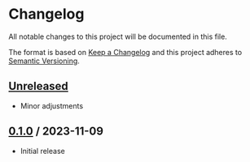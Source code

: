 # Changelog
All notable changes to this project will be documented in this file.

The format is based on [Keep a Changelog](http://keepachangelog.com/en/1.0.0/)
and this project adheres to [Semantic Versioning](http://semver.org/spec/v2.0.0.html).

## [Unreleased]
- Minor adjustments

## [0.1.0] / 2023-11-09
- Initial release

[Unreleased]: https://github.com/vipentti/SharpDotYaml/compare/0.1.0...HEAD
[0.1.0]: https://github.com/vipentti/SharpDotYaml/tree/0.1.0
